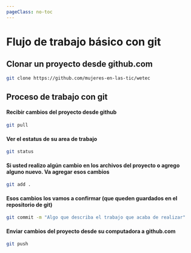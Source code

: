 ```yaml
---
pageClass: no-toc
---
```


# Flujo de trabajo básico con git

## Clonar un proyecto desde github.com
``` bash
git clone https://github.com/mujeres-en-las-tic/wetec
```


## Proceso de trabajo con git

#### Recibir cambios del proyecto desde github

``` bash
git pull
```

#### Ver el estatus de su area de trabajo
``` bash
git status
```

#### Si usted realizo algún cambio en los archivos del proyecto o agrego alguno nuevo. Va agregar esos cambios 

``` bash
git add . 
```

#### Esos cambios los vamos a confirmar (que queden guardados en el repositorio de git)

``` bash
git commit -m "Algo que describa el trabajo que acaba de realizar"
```


#### Enviar  cambios del proyecto desde su computadora a github.com

``` bash
git push
```
